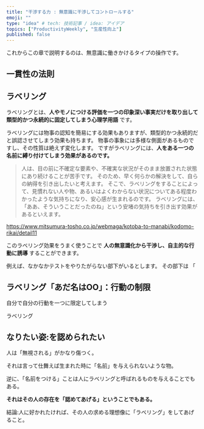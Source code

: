 ```yaml
---
title: "干渉する力 : 無意識に干渉してコントロールする"
emoji: ""
type: "idea" # tech: 技術記事 / idea: アイデア
topics: ["ProductivityWeekly", "生産性向上"]
published: false
---
```



これからこの章で説明するのは、無意識に働きかけるタイプの操作です。


## 一貫性の法則


## ラベリング

ラベリングとは、**人やモノにつける評価を一つの印象深い事実だけを取り出して類型的かつ永続的に固定してしまう心理学用語** です。

ラベリングには物事の認知を簡易にする効果もありますが、類型的かつ永続的だと誤認させてしまう効果も持ちます。
物事の事象には多様な側面があるものですし、その性質は絶えず変化します。
ですがラベリングには、**人をある一つの名前に縛り付けてしまう効果があるのです。**

> 人は、目の前に不確定な要素や、不確実な状況がそのまま放置された状態にあり続けることが苦手です。
> そのため、早く何らかの解決をして、自らの納得を引き出したいと考えます。
> そこで、ラベリングをすることによって、見慣れない人や物、あるいはよくわからない状況についてある程度わかったような気持ちになり、安心感が生まれるのです。
> ラベリングには、「ああ、そういうことだったのね」という安堵の気持ちを引き出す効果があるといえます。

https://www.mitsumura-tosho.co.jp/webmaga/kotoba-to-manabi/kodomo-rikai/detail11

このラベリング効果をうまく使うことで **人の無意識化から干渉し、自主的な行動に誘導** することができます。

例えば、なかなかテストをやりたがらない部下がいるとします。
その部下は 「














## ラベリング「あだ名はOO」：行動の制限

自分で自分の行動を一つに限定してしまう

ラベリング



## なりたい姿:を認められたい


人は「無視される」がかなり傷つく。

それは言って仕舞えば生まれた時に「名前」を与えられないような物。

逆に、「名前をつける」ことは人にラベリングと呼ばれるものを与えることでもある。

**それはその人の存在を「認めてあげる」ということでもある。**

結論:人に好かれたければ、その人の求める理想像に「ラベリング」をしてあげること。


















